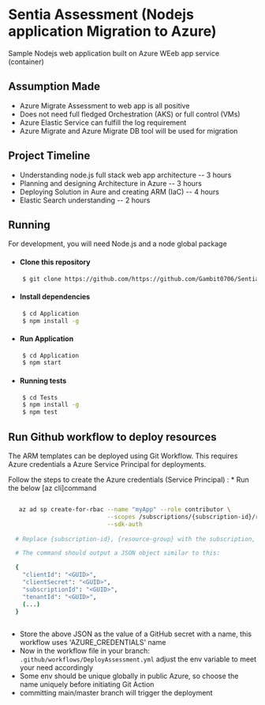 # Sentia Assessment (Nodejs application Migration to Azure)

Sample Nodejs web application built on Azure WEeb app service (container)

## Assumption Made

- Azure Migrate Assessment to web app is all positive
- Does not need full fledged Orchestration (AKS) or full control (VMs)
- Azure Elastic Service can fulfill the log requirement
- Azure Migrate and Azure Migrate DB tool will be used for migration

## Project Timeline

 - Understanding node.js full stack web app architecture -- 3 hours
 - Planning and designing Architecture in Azure -- 3 hours
 - Deploying Solution in Aure and creating ARM (IaC) -- 4 hours
 - Elastic Search understanding -- 2 hours

## Running

For development, you will need Node.js and a node global package

 - #### Clone this repository  

```bash
    $ git clone https://github.com/https://github.com/Gambit0706/Sentia.git
```

- #### Install dependencies
```bash
    $ cd Application
    $ npm install -g
```
- #### Run Application
```bash
    $ cd Application
    $ npm start
```
- #### Running tests
```bash
    $ cd Tests
    $ npm install -g
    $ npm test
```

## Run Github workflow to deploy resources

The ARM templates can be deployed using Git Workflow.
This requires Azure credentials a Azure Service Principal for deployments. 

Follow the steps to create the Azure credentials (Service Principal) :
    * Run the below [az cli]command 
```bash  

   az ad sp create-for-rbac --name "myApp" --role contributor \
                            --scopes /subscriptions/{subscription-id}/resourceGroups/{resource-group} \
                            --sdk-auth
                            
  # Replace {subscription-id}, {resource-group} with the subscription, resource group details

  # The command should output a JSON object similar to this:

  {
    "clientId": "<GUID>",
    "clientSecret": "<GUID>",
    "subscriptionId": "<GUID>",
    "tenantId": "<GUID>",
    (...)
  }
  
```
  * Store the above JSON as the value of a GitHub secret with a name, this workflow uses 'AZURE_CREDENTIALS' name
  * Now in the workflow file in your branch: `.github/workflows/DeployAssessment.yml` adjust the env variable to meet your need accordingly
  * Some env should be unique globally in public Azure, so choose the name uniquely before initiating Git Action
  * committing main/master branch will trigger the deployment